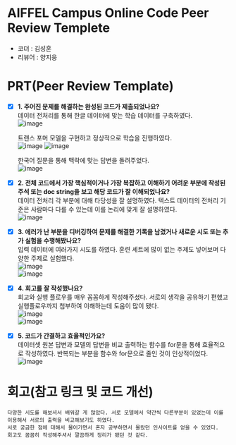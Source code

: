 # AIFFEL Campus Online Code Peer Review Templete
- 코더 : 김성훈
- 리뷰어 : 양지웅


# PRT(Peer Review Template)
- [x]  **1. 주어진 문제를 해결하는 완성된 코드가 제출되었나요?**  
    데이터 전처리를 통해 한글 데이터에 맞는 학습 데이터를 구축하였다.  
    ![image](https://github.com/user-attachments/assets/b17e2b25-8482-4334-bcf6-13155a11335d)

    트랜스 포머 모델을 구현하고 정상적으로 학습을 진행하였다.  
    ![image](https://github.com/user-attachments/assets/76dda039-b88f-4608-862a-ea1d77573967)
    ![image](https://github.com/user-attachments/assets/0ca94a0e-1655-456b-9896-a2b7149fb79a)

    한국어 질문을 통해 맥락에 맞는 답변을 돌려주었다.  
    ![image](https://github.com/user-attachments/assets/f3bea23b-3de5-40a5-9025-bb9b5d105cbd)

- [x]  **2. 전체 코드에서 가장 핵심적이거나 가장 복잡하고 이해하기 어려운 부분에 작성된 
주석 또는 doc string을 보고 해당 코드가 잘 이해되었나요?**  
    데이터 전처리 각 부분에 대해 타당성을 잘 설명하였다. 텍스트 데이터의 전처리 기준은 사람마다 다를 수 있는데 이를 논리에 맞게 잘 설명하였다.  
    ![image](https://github.com/user-attachments/assets/8ba5b218-b7fd-4333-84d3-a3f43e017bcf)

        
- [x]  **3. 에러가 난 부분을 디버깅하여 문제를 해결한 기록을 남겼거나
새로운 시도 또는 추가 실험을 수행해봤나요?**  
    입력 데이터에 여러가지 시도를 하였다. 훈련 세트에 많이 없는 주제도 넣어보며 다양한 주제로 실험했다.  
    ![image](https://github.com/user-attachments/assets/11b1a5c9-65e1-49ad-b8e2-50eb072b4322)  
    ![image](https://github.com/user-attachments/assets/0ad19ff9-c72c-46fc-8b96-a275947fb73b)


        
- [x]  **4. 회고를 잘 작성했나요?**  
    회고와 실행 플로우를 매우 꼼꼼하게 작성해주셨다. 서로의 생각을 공유하기 편했고 실행플로우까지 첨부하여 이해하는데 도움이 많이 됐다.  
    ![image](https://github.com/user-attachments/assets/1e25f3fa-e891-4745-8003-14536e4dce60)  
    ![image](https://github.com/user-attachments/assets/2159da68-ee9c-42e5-bec5-483281bd91f0)


- [X]  **5. 코드가 간결하고 효율적인가요?**  
    데이터셋 원본 답변과 모델의 답변을 비교 출력하는 함수를 for문을 통해 효율적으로 작성하였다. 반복되는 부분을 함수와 for문으로 줄인 것이 인상적이었다.  
    ![image](https://github.com/user-attachments/assets/7edf3845-e0d4-4020-8cd0-ec603ab6d8e5)



# 회고(참고 링크 및 코드 개선)
```
다양한 시도를 해보셔서 배워갈 게 많았다. 서로 모델에서 약간씩 다른부분이 있었는데 이를 이용해서 서로의 출력을 비교해보기도 하였다.
서로 궁금한 점에 대해서 물어가면서 혼자 공부하면서 몰랐던 인사이트를 얻을 수 있었다.
회고도 꼼꼼히 작성해주셔서 깔끔하게 정리가 됐던 것 같다.
```
